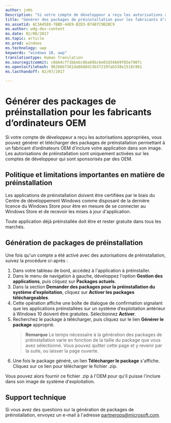 ```yaml
---
author: jnHs
Description: "Si votre compte de développeur a reçu les autorisations appropriées, vous pouvez générer et télécharger des packages de préinstallation permettant à un fabricant d’ordinateurs OEM d’inclure votre application dans son image."
title: "Générer des packages de préinstallation pour les fabricants d’ordinateurs OEM"
ms.assetid: AC3A45E8-7BBD-44E9-B2D3-B74B7C9B2BC9
ms.author: wdg-dev-content
ms.date: 02/08/2017
ms.topic: article
ms.prod: windows
ms.technology: uwp
keywords: "windows 10, uwp"
translationtype: Human Translation
ms.sourcegitcommit: c6b64cff1bbebc8ba69bc6e03d34b69f85e798fc
ms.openlocfilehash: 962b6b7361da8b88d13b37219fab538e1510c961
ms.lasthandoff: 02/07/2017

---
```


# <a name="generate-preinstall-packages-for-oems"></a>Générer des packages de préinstallation pour les fabricants d’ordinateurs OEM


Si votre compte de développeur a reçu les autorisations appropriées, vous pouvez générer et télécharger des packages de préinstallation permettant à un fabricant d’ordinateurs OEM d’inclure votre application dans son image. Les autorisations de préinstallation sont uniquement activées sur les comptes de développeur qui sont sponsorisés par des OEM.

## <a name="important-preinstall-policy--limitations"></a>Politique et limitations importantes en matière de préinstallation


Les applications de préinstallation doivent être certifiées par le biais du Centre de développement Windows comme disposant de la dernière licence du Windows Store pour être en mesure de se connecter au Windows Store et de recevoir les mises à jour d'application.

Toute application déjà préinstallée doit être et rester gratuite dans tous les marchés.

## <a name="generating-preinstall-packages"></a>Génération de packages de préinstallation


Une fois qu'un compte a été activé avec des autorisations de préinstallation, suivez la procédure ci-après :

1.  Dans votre tableau de bord, accédez à l'application à préinstaller.
2.  Dans le menu de navigation à gauche, développez l'option **Gestion des applications**, puis cliquez sur **Packages actuels**.
3.  Dans la section **Demander des packages pour la préinstallation du système d’exploitation**, cliquez sur **Activer les packages téléchargeables**.
4.  Cette opération affiche une boîte de dialogue de confirmation signalant que les applications préinstallées sur un système d’exploitation antérieur à Windows 10 doivent être gratuites. Sélectionnez **Activer**.
5.  Recherchez le package à télécharger, puis cliquez sur le lien **Générer le package** approprié.
    > **Remarque**  Le temps nécessaire à la génération des packages de préinstallation varie en fonction de la taille du package que vous avez sélectionné. Vous pouvez quitter cette page et y revenir par la suite, ou laisser la page ouverte.
6.  Une fois le package généré, un lien **Télécharger le package** s'affiche. Cliquez sur ce lien pour télécharger le fichier .zip.

Vous pouvez alors fournir ce fichier .zip à l'OEM pour qu'il puisse l'inclure dans son image de système d'exploitation.

## <a name="support"></a>Support technique


Si vous avez des questions sur la génération de packages de préinstallation, envoyez un e-mail à l'adresse <partnerops@microsoft.com>.

 

 





